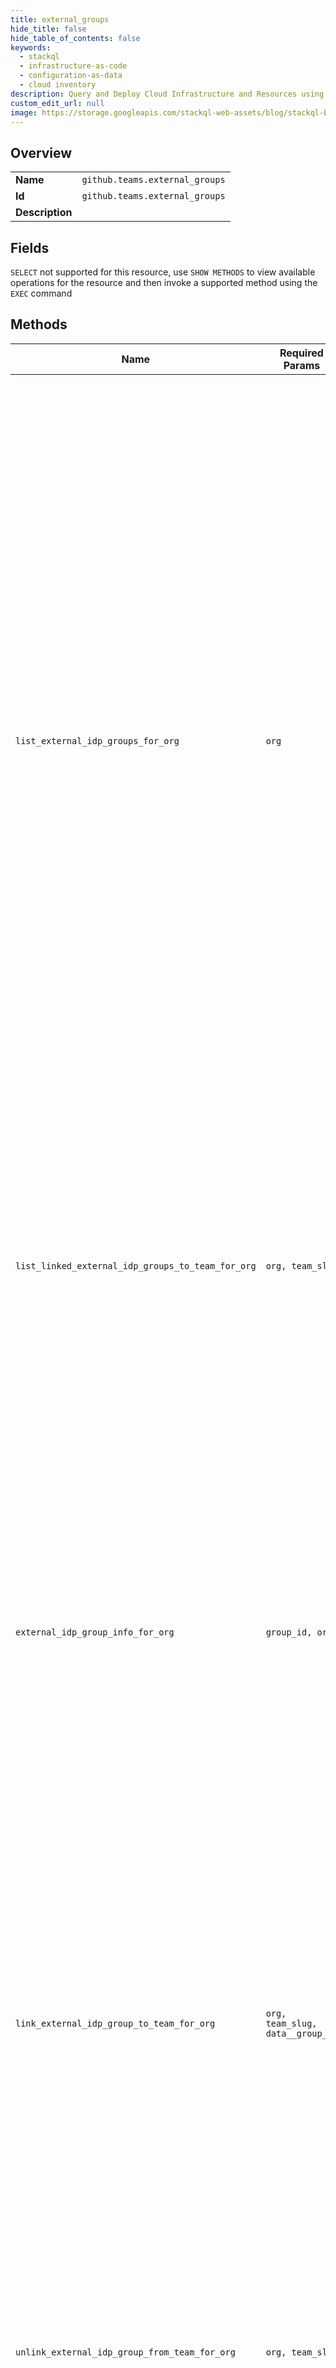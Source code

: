 ```yaml
---
title: external_groups
hide_title: false
hide_table_of_contents: false
keywords:
  - stackql
  - infrastructure-as-code
  - configuration-as-data
  - cloud inventory
description: Query and Deploy Cloud Infrastructure and Resources using SQL
custom_edit_url: null
image: https://storage.googleapis.com/stackql-web-assets/blog/stackql-blog-post-featured-image.png
---
```

  
    

## Overview
<table><tbody>
<tr><td><b>Name</b></td><td><code>github.teams.external_groups</code></td></tr>
<tr><td><b>Id</b></td><td><code>github.teams.external_groups</code></td></tr>
<tr><td><b>Description</b></td><td></td></tr>
</tbody></table>

## Fields
`SELECT` not supported for this resource, use `SHOW METHODS` to view available operations for the resource and then invoke a supported method using the `EXEC` command  
## Methods
| Name | Required Params | Description | Accessible by |
| ---- | --------------- | ----------- | ------------- |
| `list_external_idp_groups_for_org` | `org` | Lists external groups available in an organization. You can query the groups using the `display_name` parameter, only groups with a `group_name` containing the text provided in the `display_name` parameter will be returned.  You can also limit your page results using the `per_page` parameter. GitHub generates a url-encoded `page` token using a cursor value for where the next page begins. For more information on cursor pagination, see "[Offset and Cursor Pagination explained](https://dev.to/jackmarchant/offset-and-cursor-pagination-explained-b89)."<br /><br />You can manage team membership with your identity provider using Enterprise Managed Users for GitHub Enterprise Cloud. For more information, see "[GitHub's products](https://docs.github.com/github/getting-started-with-github/githubs-products)" in the GitHub Help documentation. | SELECT |
| `list_linked_external_idp_groups_to_team_for_org` | `org, team_slug` | Lists a connection between a team and an external group.<br /><br />You can manage team membership with your identity provider using Enterprise Managed Users for GitHub Enterprise Cloud. For more information, see "[GitHub's products](https://docs.github.com/github/getting-started-with-github/githubs-products)" in the GitHub Help documentation. | SELECT |
| `external_idp_group_info_for_org` | `group_id, org` | Displays information about the specific group's usage.  Provides a list of the group's external members as well as a list of teams that this group is connected to.<br /><br />You can manage team membership with your identity provider using Enterprise Managed Users for GitHub Enterprise Cloud. For more information, see "[GitHub's products](https://docs.github.com/github/getting-started-with-github/githubs-products)" in the GitHub Help documentation. | EXEC |
| `link_external_idp_group_to_team_for_org` | `org, team_slug, data__group_id` | Creates a connection between a team and an external group.  Only one external group can be linked to a team.<br /><br />You can manage team membership with your identity provider using Enterprise Managed Users for GitHub Enterprise Cloud. For more information, see "[GitHub's products](https://docs.github.com/github/getting-started-with-github/githubs-products)" in the GitHub Help documentation. | EXEC |
| `unlink_external_idp_group_from_team_for_org` | `org, team_slug` | Deletes a connection between a team and an external group.<br /><br />You can manage team membership with your IdP using Enterprise Managed Users for GitHub Enterprise Cloud. For more information, see [GitHub's products](https://docs.github.com/github/getting-started-with-github/githubs-products) in the GitHub Help documentation. | EXEC |
